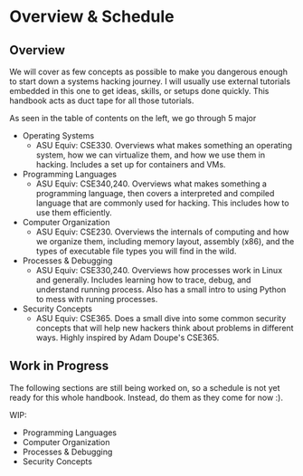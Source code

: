 # Overview & Schedule

## Overview 
We will cover as few concepts as possible to make you dangerous enough to start down a systems
hacking journey. I will usually use external tutorials embedded in this one to get ideas, 
skills, or setups done quickly. This handbook acts as duct tape for all those tutorials. 

As seen in the table of contents on the left, we go through 5 major
- Operating Systems
  - ASU Equiv: CSE330. Overviews what makes something an operating system, how we can 
    virtualize them, and how we use them in hacking. Includes a set up for containers
    and VMs.
- Programming Languages
  - ASU Equiv: CSE340,240. Overviews what makes something a programming language, then covers
    a interpreted and compiled language that are commonly used for hacking. This includes
    how to use them efficiently. 
- Computer Organization 
  - ASU Equiv: CSE230. Overviews the internals of computing and how we organize them, 
    including memory layout, assembly (x86), and the types of executable file types
    you will find in the wild. 
- Processes & Debugging
  - ASU Equiv: CSE330,240. Overviews how processes work in Linux and generally. Includes
    learning how to trace, debug, and understand running process. Also has a small intro
    to using Python to mess with running processes. 
- Security Concepts
  - ASU Equiv: CSE365. Does a small dive into some common security concepts that will
    help new hackers think about problems in different ways. Highly inspired by Adam
    Doupe's CSE365.

## Work in Progress 

The following sections are still being worked on, so a schedule is not yet ready for this
whole handbook. Instead, do them as they come for now :).

WIP:
- Programming Languages
- Computer Organization
- Processes & Debugging
- Security Concepts